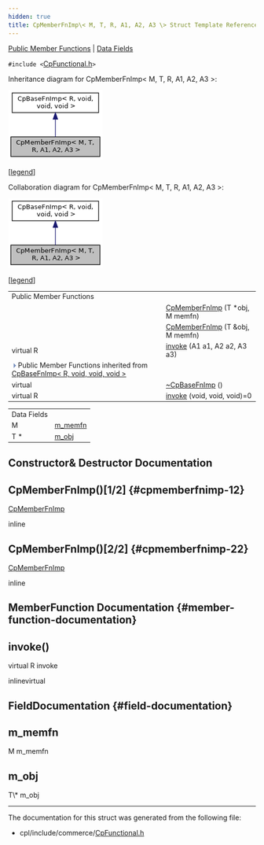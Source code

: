 ```yaml
---
hidden: true
title: CpMemberFnImp\< M, T, R, A1, A2, A3 \> Struct Template Reference
---
```


[Public Member Functions](#pub-methods) \| [Data Fields](#pub-attribs)

`#include <`<a href="_cp_functional_8h_source.md">CpFunctional.h</a>`>`

Inheritance diagram for CpMemberFnImp\< M, T, R, A1, A2, A3 \>:

![Inheritance graph](structvficpl_1_1_cp_member_fn_imp__inherit__graph.png)

\[<a href="graph_legend.md">legend</a>\]

Collaboration diagram for CpMemberFnImp\< M, T, R, A1, A2, A3 \>:

![Collaboration graph](structvficpl_1_1_cp_member_fn_imp__coll__graph.png)

\[<a href="graph_legend.md">legend</a>\]

|  |  |
|----|----|
| Public Member Functions |  |
|   | [CpMemberFnImp](#a5fe9552fa368b95817608947f10018b1) (T \*obj, M memfn) |
|   | [CpMemberFnImp](#a562525baf7ade1fd18794f99feeb0d36) (T &obj, M memfn) |
| virtual R  | [invoke](#ae8c596f6d6e44308f093f3edcc338eca) (A1 a1, A2 a2, A3 a3) |
| ![-](closed.png) Public Member Functions inherited from <a href="structvficpl_1_1_cp_base_fn_imp.md">CpBaseFnImp< R, void, void, void ></a> |  |
| virtual  | <a href="structvficpl_1_1_cp_base_fn_imp.md#ae060ac2a6a962cab6675a09bc6c8f724">~CpBaseFnImp</a> () |
| virtual R  | <a href="structvficpl_1_1_cp_base_fn_imp.md#a0b57f4ddc15b08754d1cd2058f6defd1">invoke</a> (void, void, void)=0 |

|             |                                               |
|-------------|-----------------------------------------------|
| Data Fields |                                               |
| M           | [m_memfn](#abcfe38b083b66715c23f923ad431f27b) |
| T \*        | [m_obj](#a6f761a901d378ae84d9b32b539450d34)   |

## Constructor& Destructor Documentation

## CpMemberFnImp()\[1/2\] <a href="#a5fe9552fa368b95817608947f10018b1" id="a5fe9552fa368b95817608947f10018b1"></a> {#cpmemberfnimp-12}

<p><a href="structvficpl_1_1_cp_member_fn_imp.md">CpMemberFnImp</a></p>

inline

## CpMemberFnImp()\[2/2\] <a href="#a562525baf7ade1fd18794f99feeb0d36" id="a562525baf7ade1fd18794f99feeb0d36"></a> {#cpmemberfnimp-22}

<p><a href="structvficpl_1_1_cp_member_fn_imp.md">CpMemberFnImp</a></p>

inline

## MemberFunction Documentation {#member-function-documentation}

## invoke() <a href="#ae8c596f6d6e44308f093f3edcc338eca" id="ae8c596f6d6e44308f093f3edcc338eca"></a>

<p>virtual R invoke</p>

inlinevirtual

## FieldDocumentation {#field-documentation}

## m_memfn <a href="#abcfe38b083b66715c23f923ad431f27b" id="abcfe38b083b66715c23f923ad431f27b"></a>

<p>M m_memfn</p>

## m_obj <a href="#a6f761a901d378ae84d9b32b539450d34" id="a6f761a901d378ae84d9b32b539450d34"></a>

<p>T\* m_obj</p>

------------------------------------------------------------------------

The documentation for this struct was generated from the following file:

- cpl/include/commerce/<a href="_cp_functional_8h_source.md">CpFunctional.h</a>

